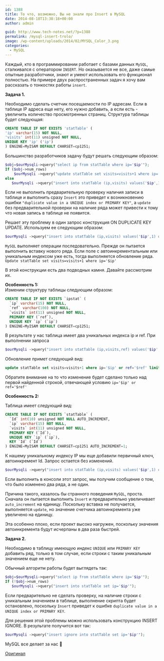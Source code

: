 ```yaml
---
id: 1388
title: То что, возможно, Вы не знали про Insert в MySQL
date: 2014-08-18T13:38:18+00:00
author: admin

guid: http://www.tech-notes.net/?p=1388
permalink: /mysql-insert-trolo/
image: /wp-content/uploads/2014/02/MYSQL_Color_3.png
categories:
  - MySQL
---
```

Каждый, кто в программировании работает с базами данных `MySQL`, сталкивался с оператором `INSERT`. Но оказывается не все, даже самые опытные разработчики, знают и умеют использовать его функционал полностью. На примере двух распространенных задач я хочу вам рассказать о тонкостях работы `insert`.

**Задача 1.**

Необходимо сделать счетчик посещаемости по IP адресам. Если в таблице IP адреса еще нету, его нужно добавить, а если есть - увеличить количество просмотренных страниц. Структура таблицы будет следующая:

```sql
CREATE TABLE IF NOT EXISTS 'statTable' (
'ip' varchar(15) NOT NULL,
'visits' int(11) unsigned NOT NULL,
UNIQUE KEY 'ip' ('ip')
) ENGINE=MyISAM DEFAULT CHARSET=cp1251;
```

Большинство разработчиков задачу будут решать следующим образом:

```php
$obj=$ourMysqli->query("select ip from statTable where ip='$ip'");
If ($obj->num_rows)
    $ourMysqli ->query("update statTable set visits=visits+1 where ip='$ip'");
else
   $ourMysqli ->query("insert into statTable (ip,visits) values('$ip',1)");
```


Если не выполнить предварительную проверку наличия записи в таблице и выполнить сразу `Insert` это приведет к возникновению ошибки `"duplicate value in a UNIQUE index or PRIMARY KEY"`, а `update` без предварительной проверки на наличие ряда может привести к тому что новая запись в таблице не появится.

Решает эту проблему в один запрос конструкция ON DUPLICATE KEY UPDATE. Используем ее следующим образом:

```php
$ourMysqli ->query("insert into statTable (ip,visits) values('$ip',1) on duplicate key update visits=visits+1");
```


`MySQL` выполняет операции последовательно. Прежде он пытается выполнить вставку нового ряда. Если поле с автоинкрементальным или уникальным индексом уже есть, тогда выполняется обновление ряда. `Update statTable set visits=visits+1 where ip='$ip'`

В этой конструкции есть два подводных камня. Давайте рассмотрим их.

**Особенность 1:**  
Изменим структуру таблицы следующим образом:

```sql
CREATE TABLE IF NOT EXISTS `ipstat` (
  `ip` varchar(15) NOT NULL,
  `ref` varchar(100) NOT NULL,
  `visits` int(11) unsigned NOT NULL,
  PRIMARY KEY (`ref`),
  UNIQUE KEY `ip` (`ip`)
) ENGINE=MyISAM DEFAULT CHARSET=cp1251;
```


В результате у нас таблица имеет два уникальных индекса ip и ref. При выполнении запроса

```php
$ourMysqli ->query("insert into statTable (ip,visits,ref) values('$ip',1,'$ref') on duplicate key update visits=visits+1");
```

Обновление примет следующий вид:
```sql
update statTable set visits=visits+1 where ip='$ip' or ref='$ref' limit 1
```


Обратите внимание на то что изменение будет сделано только над первой найденной строкой, отвечающей условию `ip='$ip' or ref='$ref'`

**Особенность 2:**

Таблица имеет следующий вид:

```sql
CREATE TABLE IF NOT EXISTS `statTable` (
  `Id` int(10) unsigned NOT NULL AUTO_INCREMENT,
  `ip` varchar(15) NOT NULL,
  `visits` int(11) unsigned NOT NULL,
  PRIMARY KEY (`Id`),
  UNIQUE KEY `ip` (`ip`),
  KEY `Id` (`Id`)
) ENGINE=MyISAM DEFAULT CHARSET=cp1251 AUTO_INCREMENT=1;
```

К нашему уникальному индексу IP мы еще добавили первичный ключ, автоинкремент Id. Запрос остается без изменений.

```php
$ourMysqli ->query("insert into statTable (ip,visits) values('$ip',1) on duplicate key update visits=visits+1");
```

Если выполнить в консоли этот запрос, мы получим сообщение о том, что было изменено два ряда, а не один.

Причина такого, казалось бы странного поведения `MySQL`, проста. Сначала он пытается выполнить `Insert` и предварительно увеличивает `auto_increment` на единицу. Поскольку вставка не получается, выполняется `update`, но значение счетчика автоинкремента уже увеличено на единицу.

Эта особенно плохо, если проект высоко нагружен, поскольку значения автоинкремента будут исчерпаны в два раза быстрей.

**Задача 2.**

Необходимо в таблицу имеющую индекс `UNIQUE` или `PRIMARY KEY` добавить ряд, только в том случае, если строки с таким уникальным значением еще не нету.

Обычный алгоритм работы будет выглядеть так:

```php
$obj=$ourMysqli->query("select ip from statTable where ip='$ip'");
If (!$obj->num_rows)
   $ourMysqli ->query("insert into statTable set ip='$ip'");
```


Если предварительно не сделать проверку, на наличие строки с уникальным значением в таблице, выполнение скрипта будет остановлено, поскольку `Insert` приведет к ошибке `duplicate value in a UNIQUE index or PRIMARY KEY`.

Для решения этой проблемы можно использовать конструкцию INSERT IGNORE. В результате получится вот так:

```php
$ourMysqli ->query("insert ignore into statTable set ip='$ip'");
```


MySQL все делает за нас 🙂

[Оригинал](http://freehost.com.ua/faq/articles/to-chto-vozmozhno-vi-ne-znali-pro-insert-v-mysql/)
